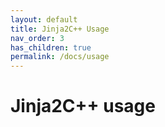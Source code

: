 ```yaml
---
layout: default
title: Jinja2C++ Usage
nav_order: 3
has_children: true
permalink: /docs/usage
---
```


# Jinja2C++ usage
